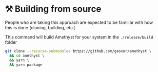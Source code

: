 # ⚒️ Building from source
People who are taking this approach are expected to be familiar with how this is done (cloning, building, etc.)

This command will build Amethyst for your system in the `./release/build` folder

```sh
git clone --recurse-submodules https://github.com/geoxor/amethyst \
  && cd amethyst \
  && yarn \
  && yarn package
```